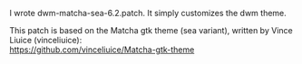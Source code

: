 I wrote dwm-matcha-sea-6.2.patch. It simply customizes the dwm theme.

This patch is based on the Matcha gtk theme (sea variant), written by Vince Liuice (vinceliuice):  
https://github.com/vinceliuice/Matcha-gtk-theme
